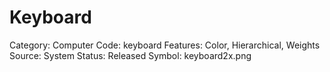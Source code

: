 # Keyboard

Category: Computer
Code: keyboard
Features: Color, Hierarchical, Weights
Source: System
Status: Released
Symbol: keyboard2x.png